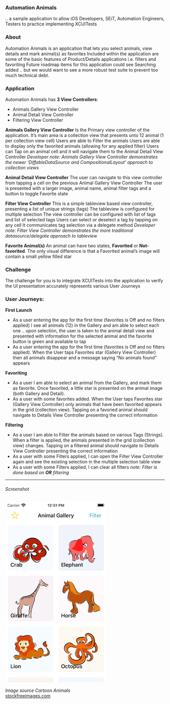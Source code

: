 ### Automation Animals  
.. a sample application to allow iOS Developers, SEiT, Automation Engineers, Testers to practice implementing XCUITests  

### About
Automation Animals is an application that lets you select animals, view details and mark animal(s) as favorites
Included within the application are some of the basic features of Product/Details applications i.e. filters and favoriting
Future roadmap items for this application could see Searching added .. but we would want to see a more robust test suite to prevent too much technical debt.

### Application
Automation Animals has **3 View Controllers**:   
- Animals Gallery View Controller
- Animal Detail View Controller
- Filtering View Controller

**Animals Gallery View Controller**
Is the Primary view controller of the application.
It’s main area is a collection view that presents unto 12 animal (1 per collection view cell)
Users are able to Filter the animals
Users are able to display only the favorited animals (allowing for any applied filter)
Users can Tap on an animal cell and it will navigate them to the Animal Detail View Controller 
_Developer note: Animals Gallery View Controller demonstrates the newer ‘DiffableDataSource and CompositionalLayout’ approach to collection views_

**Animal Detail View Controller**
The user can navigate to this view controller from tapping a cell on the previous Animal Gallery View Controller
The user is presented with a larger image, animal name, animal filter tags and a button to toggle Favorite state

**Filter View Controller**
This is a simple tableview based view controller, presenting a list of unique strings (tags)
The tableview is configured for multiple selection
The view controller can be configured with list of tags and list of selected tags 
Users can select or deselect a tag by tapping on any cell
It communicates tag selection via a delegate method
_Developer note: Filter View Controller demonstrates the more traditional datasource/delegate approach to tableview_

**Favorite Animal(s)** 
An animal can have two states, **Favorited** or **Not-favorited**. 
The only visual difference is that a Favorited animal’s image will contain a small yellow filled star

### Challenge
The challenge for you is to integrate XCUITests into the application to verify the UI presentation accurately represents various User Journeys

### User Journeys: 
**First Launch**
- As a user entering the app for the first time (favorites is Off and no filters applied) I see all animals (12) in the Gallery and am able to select each one .. upon selection, the user is taken to the animal detail view and presented with information for the selected animal and the favorite button is green and available to tap
- As a user entering the app for the first time (favorites is Off and no filters applied). When the User taps Favorites star (Gallery View Controller) then all animals disappear and a message saying “No animals found” appears

**Favoriting**
- As a user I am able to select an animal from the Gallery, and mark them as favorite. Once favorited, a little star is presented on the animal image (both Gallery and Detail). 
- As a user with some favorites added. When the User taps Favorites star (Gallery View Controller) only animals that have been favorited appears in the grid (collection view). Tapping on a favoried animal should navigate to Details View Controller presenting the correct information

**Filtering**
- As a user I am able to Filter the animals based on various Tags (Strings). When a filter is applied, the animals presented in the grid (collection view) changes. Tapping on a filtered animal should navigate to Details View Controller presenting the correct information
- As a user with some Filters applied, I can open the Filter View Controller again and see the existing selection in the multiple selection table view
- As a user with some Filters applied, I can clear all filters
_note: Filter is done based on **OR** filtering_

* * *

###### Screenshot
![](screenshots/screenshot.png)

_Image source_
*Cartoon Animals*  
[stockfreeimages.com](https://www.stockfreeimages.com/16426937/Cartoon-animals.html)
